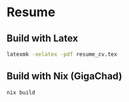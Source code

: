 # Resume

## Build with Latex
```bash
latexmk -xelatex -pdf resume_cv.tex
```

## Build with Nix (GigaChad)
```bash
nix build
```

